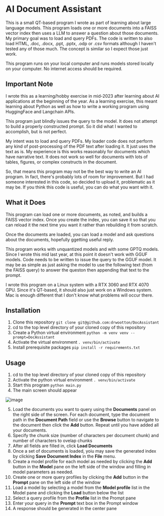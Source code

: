 # AI Document Assistant
This is a small QT-based program I wrote as part of learning about large language models. This program loads one or more documents into a FAISS vector index then uses a LLM to answer a question about those documents. 
My primary goal was to load and query PDFs. The code is written to also load HTML, .doc, .docx, .ppt, .pptx, .odp or .csv formats although I haven't tested any of those much. The concept is similar so I expect those just work. 

This program runs on your local computer and runs models stored locally on your computer. No internet access should be required.
## Important Note
I wrote this as a learning/hobby exercise in mid-2023 after learning about AI applications at the beginning of the year. As a learning exercise, this meant learning about Python as well as how to write a working program using
HuggingFace and Langchain APIs.

This program just blindly issues the query to the model. It does not attempt to build a properly constructed prompt. So it did what I wanted to accomplish, but is not perfect.

My intent was to load and query PDFs. My loader code does not perform any kind of post-processing of the PDF text after loading it. It just uses the text as is. My experience is this works reasonably for documents which have 
narrative text. It does not work so well for documents with lots of tables, figures, or complex constructs in the document.

So, that means this program may not be the best way to write an AI program. In fact, there's probably lots of room for improvement. But I had someone interested in this code, so decided to upload it, problematic as it may be.
If you think this code is useful, you can do what you want with it.
## What it Does
This program can load one or more documents, as noted, and builds a FAISS vector index. Once you create the index, you can save it so that you can reload it the next time you want it rather than rebuilding it from scratch.

Once the documents are loaded, you can load a model and ask questions about the documents, hopefully ggetting useful reply.

This program works with unquantized models and with some GPTQ models. Since I wrote this mid last year, at this point it doesn't work with GGUF models. Code needs to be written to issue the query to the GGUF model.
It may be as simple as just asking the model to use the following text (from the FAISS query) to answer the queston then appending that text to the prompt.

I wrote this program on a Linux system with a RTX 3060 and RTX 4070 GPU. Since it's QT-based, it should also just work on a Windows system. Mac is enough different that I don't know what problems will occur there.

## Installation
1. Clone this repository ```git clone git@github.com:drwootton/DocAssistant```
2. cd to the top level directory of your cloned copy of this repository
3. Create a Python virtual environment ```python -m venv venv --prompt=DocAssistant```
4. Activate the virtual environment ```. venv/bin/activate```
5. Install prerequisite packages ```pip install -r requirements.txt```

## Usage
1. cd to the top level directory of your cloned copy of this repository
2. Activate the python virtual environment ```. venv/bin/activate```
3. Start this program ```python main.py```
4. The main screen should appear

![image](https://github.com/drwootton/DocAssistant/assets/24721517/8a3ee100-a0b7-4ab4-a315-83efa457004a)

5. Load the documents you want to query using the **Documents** panel on the right side of the screen. For each document, type the document path in the **Document Path** field or use the **Browse** button to navigate to the document then click the **Add** button. Repeat until you have added all your documents.
6. Specify the chunk size (number of characters per document chunk) and number of characters to ovelap chunks
7. After all fields are filled in, click **Load Documents**
8. Once a set of documents is loaded, yoiu may save the generated index by clicking **Save Document Index** in the **File** menu.
9. Create a model profile for each model as needed by clicking the **Add** button in the **Model** pane on the left side of the window and filling in model parameters as needed.
10. Create one or more query profiles by clicking the **Add** button in the **Prompt** pane on the left side of the window
11. Load a model by selecting a model from the **Model profile** list in the Model pane and clicking the **Load** button below the list
12. Select a query profile from the **Profile** list in the Prompt pane
13. Enter your query in the **Prompt** text box in the Prompt window
14. A response should be generated in the center pane
